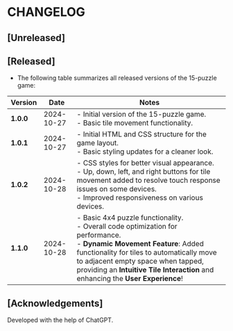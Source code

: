# CHANGELOG

## [Unreleased]
## [Released]
- The following table summarizes all released versions of the 15-puzzle game:

| **Version**   | **Date**       | **Notes**                                             |
|---------------|----------------|-------------------------------------------------------|
| **1.0.0**     | 2024-10-27     | - Initial version of the 15-puzzle game.<br>- Basic tile movement functionality. |
| **1.0.1**     | 2024-10-27     | - Initial HTML and CSS structure for the game layout.<br>- Basic styling updates for a cleaner look. |
| **1.0.2**     | 2024-10-28     | - CSS styles for better visual appearance.<br>- Up, down, left, and right buttons for tile movement added to resolve touch response issues on some devices.<br>- Improved responsiveness on various devices. |
| **1.1.0**     | 2024-10-28     | - Basic 4x4 puzzle functionality.<br>- Overall code optimization for performance.<br>- **Dynamic Movement Feature**: Added functionality for tiles to automatically move to adjacent empty space when tapped, providing an **Intuitive Tile Interaction** and enhancing the **User Experience**! |

## [Acknowledgements]
Developed with the help of ChatGPT.


<!--

# CHANGELOG

## [Unreleased]
## [Released]
- The following table summarizes all released versions of the 15-puzzle game:

| **Version**   | **Date**       | **Notes**                                             |
|---------------|----------------|-------------------------------------------------------|
| **1.0.0**     | 2024-10-27     | - Initial version of the 15-puzzle game.<br>- Basic tile movement functionality. |
| **1.0.1**     | 2024-10-27     | - Initial HTML and CSS structure for the game layout.<br>- Basic styling updates for a cleaner look. |
| **1.0.2**     | 2024-10-28     | - CSS styles for better visual appearance.<br>- Up, down, left, and right buttons for tile movement added to resolve touch response issues on some devices.<br>- Improved responsiveness on various devices. |
| **1.1.0**     | 2024-10-28     | - Basic 4x4 puzzle functionality.<br>- Overall code optimization for performance.<br>- **Dynamic Movement Feature**: Added functionality for tiles to automatically move to adjacent empty space when tapped, providing an **Intuitive Tile Interaction** and enhancing the **User Experience**! |
| **1.1.1**     | 2024-10-28     | - Timer to track elapsed time during gameplay.<br>- Retry button to restart the game after winning.<br>- Improved styling for the timer and buttons.<br>- Ensured timer resets correctly upon game restart. |
| **1.2.0**     | 2024-10-28     | - Home screen with difficulty selection (3x3, 4x4, 5x5).<br>- Button to return to the home screen from the game.<br>- Updated game logic to accommodate variable grid sizes.<br>- Enhanced styling for the home screen and game interface.<br>- Minor bugs related to tile rendering fixed. |

## [Acknowledgements]
Developed with the help of ChatGPT.

## [Future Plans]
- Implement additional puzzle designs or themes.
- Explore the addition of mini-games.
- Add optional hints and move counters for players.

-->

